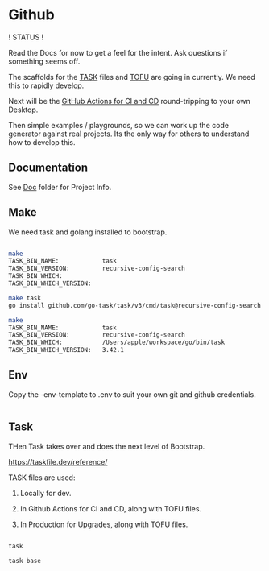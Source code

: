 # Github

! STATUS !

Read the Docs for now to get a feel for the intent. Ask questions if something seems off.

The scaffolds for the [TASK](../mod/task/README.md) files and [TOFU](../mod/tofu/README.md) are going in currently. We need this to rapidly develop. 

Next will be the [GitHub Actions for CI and CD](../.github/workflows/README.md) round-tripping to your own Desktop.

Then simple examples / playgrounds, so we can work up the code generator against real projects. Its the only way for others to understand how to develop this.

## Documentation

See [Doc](../doc/README.md) folder for Project Info.


## Make

We need task and golang installed to bootstrap.

```sh

make     
TASK_BIN_NAME:            task
TASK_BIN_VERSION:         recursive-config-search
TASK_BIN_WHICH:           
TASK_BIN_WHICH_VERSION:  

make task 
go install github.com/go-task/task/v3/cmd/task@recursive-config-search

make
TASK_BIN_NAME:            task
TASK_BIN_VERSION:         recursive-config-search
TASK_BIN_WHICH:           /Users/apple/workspace/go/bin/task
TASK_BIN_WHICH_VERSION:   3.42.1


```

## Env

Copy the -env-template to .env to suit your own git and github credentials.

```sh

```

## Task

THen Task takes over and does the next level of Bootstrap.

https://taskfile.dev/reference/

TASK files are used:

1. Locally for dev.

2. In Github Actions for CI and CD, along with TOFU files.

3. In Production for Upgrades, along with TOFU files.


```sh

task 

task base

```
